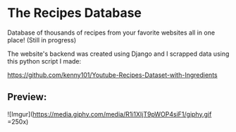 # The Recipes Database
Database of thousands of recipes from your favorite websites all in one place! (Still in progress)

The website's backend was created using Django and I scrapped data using this python script I made: 

https://github.com/kenny101/Youtube-Recipes-Dataset-with-Ingredients

## Preview:
![Imgur](https://media.giphy.com/media/R1i1XIjT9pWOP4siF1/giphy.gif =250x)
